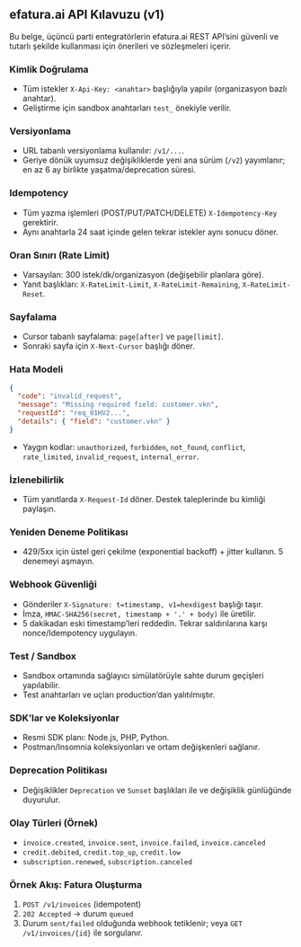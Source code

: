 ## efatura.ai API Kılavuzu (v1)

Bu belge, üçüncü parti entegratörlerin efatura.ai REST API’sini güvenli ve tutarlı şekilde kullanması için önerileri ve sözleşmeleri içerir.

### Kimlik Doğrulama
- Tüm istekler `X-Api-Key: <anahtar>` başlığıyla yapılır (organizasyon bazlı anahtar).
- Geliştirme için sandbox anahtarları `test_` önekiyle verilir.

### Versiyonlama
- URL tabanlı versiyonlama kullanılır: `/v1/...`.
- Geriye dönük uyumsuz değişikliklerde yeni ana sürüm (`/v2`) yayımlanır; en az 6 ay birlikte yaşatma/deprecation süresi.

### Idempotency
- Tüm yazma işlemleri (POST/PUT/PATCH/DELETE) `X-Idempotency-Key` gerektirir.
- Aynı anahtarla 24 saat içinde gelen tekrar istekler aynı sonucu döner.

### Oran Sınırı (Rate Limit)
- Varsayılan: 300 istek/dk/organizasyon (değişebilir planlara göre).
- Yanıt başlıkları: `X-RateLimit-Limit`, `X-RateLimit-Remaining`, `X-RateLimit-Reset`.

### Sayfalama
- Cursor tabanlı sayfalama: `page[after]` ve `page[limit]`.
- Sonraki sayfa için `X-Next-Cursor` başlığı döner.

### Hata Modeli
```json
{
  "code": "invalid_request",
  "message": "Missing required field: customer.vkn",
  "requestId": "req_01HV2...",
  "details": { "field": "customer.vkn" }
}
```
- Yaygın kodlar: `unauthorized`, `forbidden`, `not_found`, `conflict`, `rate_limited`, `invalid_request`, `internal_error`.

### İzlenebilirlik
- Tüm yanıtlarda `X-Request-Id` döner. Destek taleplerinde bu kimliği paylaşın.

### Yeniden Deneme Politikası
- 429/5xx için üstel geri çekilme (exponential backoff) + jitter kullanın. 5 denemeyi aşmayın.

### Webhook Güvenliği
- Gönderiler `X-Signature: t=timestamp, v1=hexdigest` başlığı taşır.
- İmza, `HMAC-SHA256(secret, timestamp + '.' + body)` ile üretilir.
- 5 dakikadan eski timestamp’leri reddedin. Tekrar saldırılarına karşı nonce/Idempotency uygulayın.

### Test / Sandbox
- Sandbox ortamında sağlayıcı simülatörüyle sahte durum geçişleri yapılabilir.
- Test anahtarları ve uçları production’dan yalıtılmıştır.

### SDK’lar ve Koleksiyonlar
- Resmi SDK planı: Node.js, PHP, Python.
- Postman/Insomnia koleksiyonları ve ortam değişkenleri sağlanır.

### Deprecation Politikası
- Değişiklikler `Deprecation` ve `Sunset` başlıkları ile ve değişiklik günlüğünde duyurulur.

### Olay Türleri (Örnek)
- `invoice.created`, `invoice.sent`, `invoice.failed`, `invoice.canceled`
- `credit.debited`, `credit.top_up`, `credit.low`
- `subscription.renewed`, `subscription.canceled`

### Örnek Akış: Fatura Oluşturma
1) `POST /v1/invoices` (idempotent)
2) `202 Accepted` → durum `queued`
3) Durum `sent/failed` olduğunda webhook tetiklenir; veya `GET /v1/invoices/{id}` ile sorgulanır.

